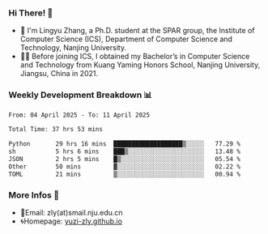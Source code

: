 ### Hi There! 👋 
- 🐳 I'm Lingyu Zhang, a Ph.D. student at the SPAR group, the Institute of Computer Science (ICS), Department of Computer Science and Technology, Nanjing University.
- 🧑‍🎓 Before joining ICS, I obtained my Bachelor’s in Computer Science and Technology from Kuang Yaming Honors School, Nanjing University, Jiangsu, China in 2021.

### Weekly Development Breakdown :bar_chart:

<!--START_SECTION:waka-->

```txt
From: 04 April 2025 - To: 11 April 2025

Total Time: 37 hrs 53 mins

Python       29 hrs 16 mins  ███████████████████▒░░░░░   77.29 %
sh           5 hrs 6 mins    ███▒░░░░░░░░░░░░░░░░░░░░░   13.48 %
JSON         2 hrs 5 mins    █▒░░░░░░░░░░░░░░░░░░░░░░░   05.54 %
Other        50 mins         ▓░░░░░░░░░░░░░░░░░░░░░░░░   02.22 %
TOML         21 mins         ▒░░░░░░░░░░░░░░░░░░░░░░░░   00.94 %
```

<!--END_SECTION:waka-->

<!--
### Github Contributions :octocat:

![](https://raw.githubusercontent.com/yuzi-zly/yuzi-zly/output/github-contribution-grid-snake.svg)              
-->

### More Infos 📖

- 📧Email: zly(at)smail.nju.edu.cn
- 🌀Homepage: [yuzi-zly.github.io](https://yuzi-zly.github.io/)
